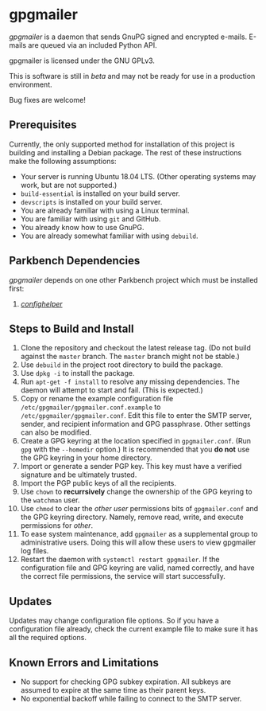# gpgmailer

_gpgmailer_ is a daemon that sends GnuPG signed and encrypted e-mails. E-mails are queued via
an included Python API.

gpgmailer is licensed under the GNU GPLv3.

This is software is still in _beta_ and may not be ready for use in a production environment.

Bug fixes are welcome!

## Prerequisites

Currently, the only supported method for installation of this project is building and
installing a Debian package. The rest of these instructions make the following assumptions:

*   Your server is running Ubuntu 18.04 LTS. (Other operating systems may work, but are not
    supported.)
*   `build-essential` is installed on your build server.
*   `devscripts` is installed on your build server.
*   You are already familiar with using a Linux terminal.
*   You are familiar with using `git` and GitHub.
*   You already know how to use GnuPG.
*   You are already somewhat familiar with using `debuild`.

## Parkbench Dependencies

_gpgmailer_ depends on one other Parkbench project which must be installed first:

1.  [_confighelper_](https://github.com/park-bench/confighelper)

## Steps to Build and Install

1.  Clone the repository and checkout the latest release tag. (Do not build against the
    `master` branch. The `master` branch might not be stable.)
2.  Use `debuild` in the project root directory to build the package.
3.  Use `dpkg -i` to install the package.
4.  Run `apt-get -f install` to resolve any missing dependencies. The daemon will attempt to
    start and fail. (This is expected.)
5.  Copy or rename the example configuration file `/etc/gpgmailer/gpgmailer.conf.example` to
    `/etc/gpgmailer/gpgmailer.conf`. Edit this file to enter the SMTP server, sender, and
    recipient information and GPG passphrase. Other settings can also be modified.
6.  Create a GPG keyring at the location specified in `gpgmailer.conf`. (Run `gpg` with the
    `--homedir` option.) It is recommended that you __do not__ use the GPG keyring in your
    home directory.
7.  Import or generate a sender PGP key. This key must have a verified signature and be
    ultimately trusted.
8.  Import the PGP public keys of all the recipients.
9.  Use `chown` to __recurrsively__ change the ownership of the GPG keyring to the `watchman`
    user.
10. Use `chmod` to clear the _other user_ permissions bits of `gpgmailer.conf` and the GPG
    keyring directory. Namely, remove read, write, and execute permissions for _other_.
11. To ease system maintenance, add `gpgmailer` as a supplemental group to administrative
    users. Doing this will allow these users to view gpgmailer log files.
12. Restart the daemon with `systemctl restart gpgmailer`. If the configuration file and GPG
    keyring are valid, named correctly, and have the correct file permissions, the service
    will start successfully.

## Updates

Updates may change configuration file options. So if you have a configuration file already,
check the current example file to make sure it has all the required options.

## Known Errors and Limitations

*   No support for checking GPG subkey expiration. All subkeys are assumed to expire at the
    same time as their parent keys.
*   No exponential backoff while failing to connect to the SMTP server.
